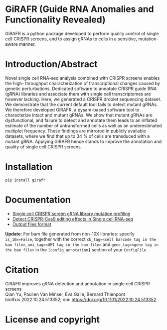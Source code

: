 # GiRAFR (Guide RNA Anomalies and Functionality Revealed)

GiRAFR is a python package developed to perform quality control of single cell CRISPR screens, and to assign gRNAs to cells in a sensitive, mutation-aware manner. 

# Introduction/Abstract

Novel single cell RNA-seq analysis combined with CRISPR screens enables the high- throughput characterization of transcriptional changes caused by genetic perturbations. Dedicated software to annotate CRISPR guide RNA (gRNA) libraries and associate them with single cell transcriptomes are however lacking. Here, we generated a CRISPR droplet sequencing dataset. We demonstrate that the current default tool fails to detect mutant gRNAs. We therefore developed GiRAFR, a pysam-based software tool to characterize intact and mutant gRNAs. We show that mutant gRNAs are dysfunctional, and failure to detect and annotate them leads to an inflated estimate of the number of untransformed cells as well as an underestimated multiplet frequency. These findings are mirrored in publicly available datasets, where we find that up to 34 % of cells are transduced with a mutant gRNA. Applying GiRAFR hence stands to improve the annotation and quality of single cell CRISPR screens.

# Installation

``pip install girafr``

# Documentation
* [Single cell CRISPR screen gRNA library mutation profiling](https://girafr.readthedocs.io/en/latest/gRNA_mutation.html)
* [Detect CRISPR-Cas9 editing effects in Single cell RNA-seq](https://girafr.readthedocs.io/en/latest/editing_effect.html)
* [Output files format](https://girafr.readthedocs.io/en/latest/output.html)

**Update:**
For bam file generated from non-10X libraries: 
specify `is_10x=False`, together with the correct `cb_tag=<cell barcode tag in the bam file>`, `umi_tag=<UMI tag in the bam file>` and `gene_tag=<gene tag in the bam file>` in the `[config_annotation]` section of your `ConfigFile`

# Citation

GiRAFR improves gRNA detection and annotation in single cell CRISPR screens  
Qian Yu, Paulien Van Minsel, Eva Galle, Bernard Thienpont  
bioRxiv 2022.10.24.513352; doi: https://doi.org/10.1101/2022.10.24.513352



# License and copyright


